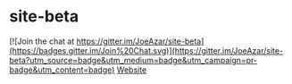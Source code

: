 # site-beta

[![Join the chat at https://gitter.im/JoeAzar/site-beta](https://badges.gitter.im/Join%20Chat.svg)](https://gitter.im/JoeAzar/site-beta?utm_source=badge&utm_medium=badge&utm_campaign=pr-badge&utm_content=badge)
[Website](https://joeazar.github.io/site-beta/)
